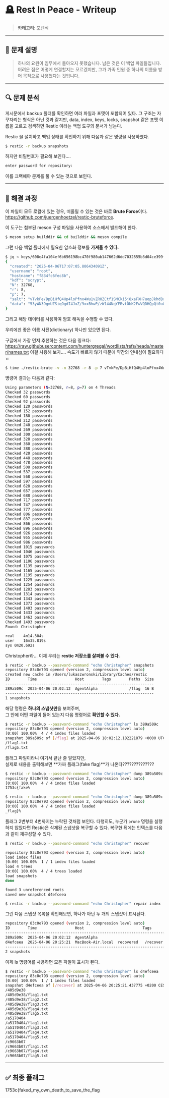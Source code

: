 # 🪦 Rest In Peace - Writeup

> **카테고리**: 포렌식 

---

## 🧩 문제 설명


> 하나의 요원이 임무에서 돌아오지 못했습니다. 남은 것은 이 백업 파일들입니다. 어려운 점은 어떻게 연결할지는 모르겠지만, 그가 가족 인원 중 하나의 이름을 방어 목적으로 사용했다는 것입니다.

---

## 🔍 문제 분석

게시문에서 backup 폴더를 확인하면 여러 파일과 포맷이 포함되어 있다. 그 구조는 자꾸자리는 형식은 아닌 것과 같지만,
data, index, keys, locks, snapshot 같은 포맷 이름을 고르고 검색하면 Restic 이라는 백업 도구의 문서가 남는다.

Restic 을 설치하고 백업 상태를 확인하기 위해 다음과 같은 명령을 사용하였다.

```bash
$ restic -r backup snapshots
```

하지만 비밀번호가 필요해 보인다....

```bash
enter password for repository:
```

이를 크랙해야 문제를 풀 수 있는 것으로 보인다.

---

## 🧠 해결 과정

이 파일이 모두 로컬에 있는 경우, 떠올릴 수 있는 것은 바로 **Brute Force**이다.<br>
https://github.com/juergenhoetzel/restic-bruteforce.

이 도구는 첨부된 meson 구성 파일을 사용하여 소스에서 빌드해야 한다.

```bash
$ meson setup builddir && cd builddir && meson compile
```

그런 다음 백업 폴더에서 필요한 암호화 정보를 **가져올 수 있다.**

```bash
$ jq < keys/608e4fa104ef6b656198bc470f980ab147662d6dd7032855b3d04ce399fc9a0b 
{
  "created": "2025-04-06T17:07:05.806434091Z",
  "username": "root",
  "hostname": "f834fc6fec8b",
  "kdf": "scrypt",
  "N": 32768,
  "r": 8,
  "p": 7,
  "salt": "vTvkPe/DpBiHfQ4Hp4loPfnx4Wu1vZR0ZCtf1SMCki5j8xaFXH7uopJkhdBrwNlYEqpjr5TH6Gh3zDgYEIRUCg==",
  "data": "53yWN39gmUZSiqOgdI4JxZ/9xxBhwP/zW144NqYFRvtObK2FwVQDHQpQt0uQNxvEqhHeKL45eLj/HH+aK6LXu/OKWII3Olk+5v3Sfvu0whCngKDFFDgWfPPMgT5oErujVTg2FEe+gu3a2OKRlQNBg9fT/Q6DJKd18MnzAhy57l71NSs9AtjoOjgVngxa/0q2MKzUALEiQC66UTL03vVZYw=="
}
```

그리고 해당 데이터를 사용하여 암호 해독을 수행할 수 있다.

우리에겐 좋은 이름 사전(dictionary) 하나만 있으면 된다.

구글에서 가장 먼저 추천하는 것은 다음 링크다:
https://raw.githubusercontent.com/huntergregal/wordlists/refs/heads/master/names.txt
이걸 사용해 보자....
속도가 빠르지 않기 때문에 약간의 인내심이 필요하다 ㅠ

```bash
$ time ./restic-brute -v -n 32768 -r 8 -p 7 vTvkPe/DpBiHfQ4Hp4loPfnx4Wu1vZR0ZCtf1SMCki5j8xaFXH7uopJkhdBrwNlYEqpjr5TH6Gh3zDgYEIRUCg== 53yWN39gmUZSiqOgdI4JxZ/9xxBhwP/zW144NqYFRvtObK2FwVQDHQpQt0uQNxvEqhHeKL45eLj/HH+aK6LXu/OKWII3Olk+5v3Sfvu0whCngKDFFDgWfPPMgT5oErujVTg2FEe+gu3a2OKRlQNBg9fT/Q6DJKd18MnzAhy57l71NSs9AtjoOjgVngxa/0q2MKzUALEiQC66UTL03vVZYw== <names.txt
```

명령어 결과는 다음과 같다:

```bash
Using parameters (N=32768, r=8, p=7) on 4 Threads
Checked 32 passwords
Checked 60 passwords
Checked 92 passwords
Checked 120 passwords
Checked 152 passwords
Checked 180 passwords
Checked 212 passwords
Checked 240 passwords
Checked 269 passwords
Checked 300 passwords
Checked 328 passwords
Checked 360 passwords
Checked 388 passwords
Checked 420 passwords
Checked 448 passwords
Checked 478 passwords
Checked 508 passwords
Checked 537 passwords
Checked 568 passwords
Checked 597 passwords
Checked 628 passwords
Checked 657 passwords
Checked 688 passwords
Checked 717 passwords
Checked 747 passwords
Checked 777 passwords
Checked 806 passwords
Checked 837 passwords
Checked 866 passwords
Checked 896 passwords
Checked 926 passwords
Checked 955 passwords
Checked 986 passwords
Checked 1015 passwords
Checked 1046 passwords
Checked 1075 passwords
Checked 1106 passwords
Checked 1135 passwords
Checked 1165 passwords
Checked 1195 passwords
Checked 1225 passwords
Checked 1254 passwords
Checked 1283 passwords
Checked 1314 passwords
Checked 1343 passwords
Checked 1373 passwords
Checked 1403 passwords
Checked 1433 passwords
Checked 1463 passwords
Checked 1493 passwords
Found: Christopher

real	4m14.304s
user	16m35.819s
sys	0m20.692s
```

Christopher라... 이제 우리는 **restic 저장소를 살펴볼 수 있다.**

```bash
$ restic -r backup --password-command "echo Christopher" snapshots
repository 83c0e793 opened (version 2, compression level auto)
created new cache in /Users/lukaszwronski/Library/Caches/restic
ID        Time                 Host        Tags        Paths  Size
------------------------------------------------------------------
389a509c  2025-04-06 20:02:12  AgentAlpha              /flag  16 B
------------------------------------------------------------------
1 snapshots
```

해당 명령은 **하나의 스냅샷만**을 보여주며,  
그 안에 어떤 파일이 들어 있는지 다음 명령어로 **확인할 수 있다.**

```bash
$ restic -r backup --password-command "echo Christopher" ls 389a509c
repository 83c0e793 opened (version 2, compression level auto)
[0:00] 100.00%  4 / 4 index files loaded
snapshot 389a509c of [/flag] at 2025-04-06 18:02:12.182221879 +0000 UTC by root@AgentAlpha filtered by []:
/flag1.txt
/flag5.txt
```

플래그 파일이라니 여기서 끝난 줄 알았지만,  
실제로 내용을 출력해보면 **가짜 플래그(fake flag)**가 나온다??????????????

```bash
$ restic -r backup --password-command "echo Christopher" dump 389a509c /flag1.txt
repository 83c0e793 opened (version 2, compression level auto)
[0:00] 100.00%  4 / 4 index files loaded
1753c{fake%      

$ restic -r backup --password-command "echo Christopher" dump 389a509c /flag5.txt
repository 83c0e793 opened (version 2, compression level auto)
[0:00] 100.00%  4 / 4 index files loaded
_flag}%  
```

플래그 2번부터 4번까지는 누락된 것처럼 보인다.
다행히도, 누군가 `prune` 명령을 실행하지 않았다면 Restic은 삭제된 스냅샷을 복구할 수 있다.
복구한 뒤에는 인덱스를 다음과 같이 재구성할 수 있다.

```bash
$ restic -r backup --password-command "echo Christopher" recover

repository 83c0e793 opened (version 2, compression level auto)
load index files
[0:00] 100.00%  1 / 1 index files loaded
load 4 trees
[0:00] 100.00%  4 / 4 trees loaded
load snapshots
done

found 3 unreferenced roots
saved new snapshot d4efceea

$ restic -r backup --password-command "echo Christopher" repair index
```

그런 다음 스냅샷 목록을 확인해보면, 하나가 아닌 두 개의 스냅샷이 표시된다.

```bash
repository 83c0e793 opened (version 2, compression level auto)
ID        Time                 Host                          Tags        Paths     Size
---------------------------------------------------------------------------------------
389a509c  2025-04-06 20:02:12  AgentAlpha                                /flag     16 B
d4efceea  2025-04-06 20:25:21  MacBook-Air.local  recovered   /recover
---------------------------------------------------------------------------------------
2 snapshots
```

이제 ls 명령어를 사용하면 모든 파일이 표시가 된다.

```bash
$ restic -r backup --password-command "echo Christopher" ls d4efceea
repository 83c0e793 opened (version 2, compression level auto)
[0:00] 100.00%  1 / 1 index files loaded
snapshot d4efceea of [/recover] at 2025-04-06 20:25:21.437775 +0200 CEST by hacker@MacBook-Air.local filtered by []:
/405d9e38
/405d9e38/flag1.txt
/405d9e38/flag2.txt
/405d9e38/flag3.txt
/405d9e38/flag4.txt
/405d9e38/flag5.txt
/a5170404
/a5170404/flag1.txt
/a5170404/flag3.txt
/a5170404/flag4.txt
/a5170404/flag5.txt
/c9663b07
/c9663b07/flag1.txt
/c9663b07/flag4.txt
/c9663b07/flag5.txt
```
---

## ✅ 최종 플래그

1753c{faked_my_own_death_to_save_the_flag


